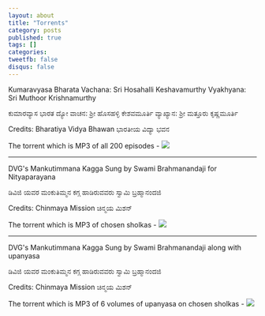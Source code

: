 ```yaml
---
layout: about
title: "Torrents"
category: posts
published: true
tags: []
categories:
tweetfb: false
disqus: false
---
```

Kumaravyasa Bharata 
Vachana: Sri Hosahalli Keshavamurthy
Vyakhyana: Sri Muthoor Krishnamurthy

ಕುಮಾರವ್ಯಾಸ ಭಾರತ ದ್ಯೋ
ವಾಚನ: ಶ್ರೀ ಹೊಸಹಳ್ಳಿ ಕೇಶವಮೂರ್ತಿ
ವ್ಯಾಖ್ಯಾನ: ಶ್ರೀ ಮತ್ತೂರು ಕೃಷ್ಣಮೂರ್ತಿ

Credits:
Bharatiya Vidya Bhawan
ಭಾರತೀಯ ವಿದ್ಯಾ ಭವನ

The torrent which is MP3 of all 200 episodes - 
<a href="http://kickass.to/kumaravyasa-bharata-t8789351.html"><img src="//kickass.to/torrentwidget/AE0541F50591D73A735587F5BE18D027AA8B9A16.png"></a>

<hr>

DVG's Mankutimmana Kagga
Sung by Swami Brahmanandaji for Nityaparayana

ಡಿವಿಜಿ ಯವರ ಮಂಕುತಿಮ್ಮನ ಕಗ್ಗ 
ಹಾಡಿರುವವರು ಸ್ವಾಮಿ ಬ್ರಹ್ಮಾನಂದಜಿ 

Credits:
Chinmaya Mission
ಚಿನ್ಮಯ ಮಿಶನ್

The torrent which is MP3 of chosen sholkas - 
<a href="http://kickass.to/nityaparayana-mp3-t8914385.html"><img src="//kickass.to/torrentwidget/9DD0524BF7AD4A05A3DA08E2698F4EB3A4FFC98C.png"></a>

<hr>

DVG's Mankutimmana Kagga
Sung by Swami Brahmanandaji along with upanyasa

ಡಿವಿಜಿ ಯವರ ಮಂಕುತಿಮ್ಮನ ಕಗ್ಗ 
ಹಾಡಿರುವವರು ಸ್ವಾಮಿ ಬ್ರಹ್ಮಾನಂದಜಿ 

Credits:
Chinmaya Mission
ಚಿನ್ಮಯ ಮಿಶನ್

The torrent which is MP3 of 6 volumes of upanyasa on chosen sholkas - 
<a href="http://kickass.to/dvg-s-mankutimmana-kagga-sung-by-swami-brahmanandaji-along-with-upanyasa-t8914402.html"><img src="//kickass.to/torrentwidget/1F5AC31875391991555490BBAE08AD369AF906AA.png"></a>